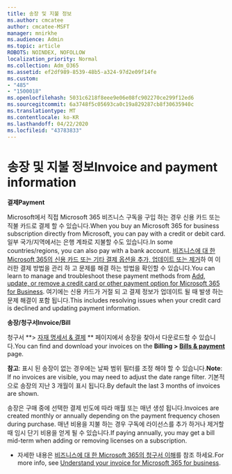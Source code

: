 ```yaml
---
title: 송장 및 지불 정보
ms.author: cmcatee
author: cmcatee-MSFT
manager: mnirkhe
ms.audience: Admin
ms.topic: article
ROBOTS: NOINDEX, NOFOLLOW
localization_priority: Normal
ms.collection: Adm_O365
ms.assetid: ef2df989-8539-48b5-a324-97d2e09f14fe
ms.custom:
- "485"
- "1500018"
ms.openlocfilehash: 5031c6218f8eee9e06e08fc902270ce299f12ed6
ms.sourcegitcommit: 6a3748f5c05693ca0c19a829287cb8f30635940c
ms.translationtype: MT
ms.contentlocale: ko-KR
ms.lasthandoff: 04/22/2020
ms.locfileid: "43783833"
---
```

# <a name="invoice-and-payment-information"></a><span data-ttu-id="bb76d-102">송장 및 지불 정보</span><span class="sxs-lookup"><span data-stu-id="bb76d-102">Invoice and payment information</span></span>

<span data-ttu-id="bb76d-103">**결제**</span><span class="sxs-lookup"><span data-stu-id="bb76d-103">**Payment**</span></span>

<span data-ttu-id="bb76d-104">Microsoft에서 직접 Microsoft 365 비즈니스 구독을 구입 하는 경우 신용 카드 또는 직불 카드로 결제 할 수 있습니다.</span><span class="sxs-lookup"><span data-stu-id="bb76d-104">When you buy an Microsoft 365 for business subscription directly from Microsoft, you can pay with a credit or debit card.</span></span>  <span data-ttu-id="bb76d-105">일부 국가/지역에서는 은행 계좌로 지불할 수도 있습니다.</span><span class="sxs-lookup"><span data-stu-id="bb76d-105">In some countries/regions, you can also pay with a bank account.</span></span>  <span data-ttu-id="bb76d-106">[비즈니스에 대 한 Microsoft 365의 신용 카드 또는 기타 결제 옵션을 추가, 업데이트 또는 제거](https://go.microsoft.com/fwlink/?linkid=2118133)하 여 이러한 결제 방법을 관리 하 고 문제를 해결 하는 방법을 확인할 수 있습니다.</span><span class="sxs-lookup"><span data-stu-id="bb76d-106">You can learn to manage and troubleshoot these payment methods from [Add, update, or remove a credit card or other payment option for Microsoft 365 for Business](https://go.microsoft.com/fwlink/?linkid=2118133).</span></span>  <span data-ttu-id="bb76d-107">여기에는 신용 카드가 거절 되 고 결제 정보가 업데이트 될 때 발생 하는 문제 해결이 포함 됩니다.</span><span class="sxs-lookup"><span data-stu-id="bb76d-107">This includes resolving issues when your credit card is declined and updating payment information.</span></span>

<span data-ttu-id="bb76d-108">**송장/청구서**</span><span class="sxs-lookup"><span data-stu-id="bb76d-108">**Invoice/Bill**</span></span>

<span data-ttu-id="bb76d-109">청구서 \*\*> [자재 명세서 & 결제](https://go.microsoft.com/fwlink/p/?linkid=848039) \*\* 페이지에서 송장을 찾아서 다운로드할 수 있습니다.</span><span class="sxs-lookup"><span data-stu-id="bb76d-109">You can find and download your invoices on the **Billing > [Bills & payment](https://go.microsoft.com/fwlink/p/?linkid=848039)** page.</span></span>  

<span data-ttu-id="bb76d-110">**참고**: 표시 된 송장이 없는 경우에는 날짜 범위 필터를 조정 해야 할 수 있습니다.</span><span class="sxs-lookup"><span data-stu-id="bb76d-110">**Note**: If no invoices are visible, you may need to adjust the date range filter.</span></span>  <span data-ttu-id="bb76d-111">기본적으로 송장의 지난 3 개월이 표시 됩니다.</span><span class="sxs-lookup"><span data-stu-id="bb76d-111">By default the last 3 months of invoices are shown.</span></span>

<span data-ttu-id="bb76d-112">송장은 구매 중에 선택한 결제 빈도에 따라 매월 또는 매년 생성 됩니다.</span><span class="sxs-lookup"><span data-stu-id="bb76d-112">Invoices are created monthly or annually depending on the payment frequency chosen during purchase.</span></span>  <span data-ttu-id="bb76d-113">매년 비용을 지불 하는 경우 구독에 라이선스를 추가 하거나 제거할 때 임시 단기 비용을 얻게 될 수 있습니다.</span><span class="sxs-lookup"><span data-stu-id="bb76d-113">If paying annually, you may get a bill mid-term when adding or removing licenses on a subscription.</span></span>
 
- <span data-ttu-id="bb76d-114">자세한 내용은 [비즈니스에 대 한 Microsoft 365의 청구서 이해](https://go.microsoft.com/fwlink/?linkid=2119101)를 참조 하세요.</span><span class="sxs-lookup"><span data-stu-id="bb76d-114">For more info, see [Understand your invoice for Microsoft 365 for business](https://go.microsoft.com/fwlink/?linkid=2119101).</span></span>
